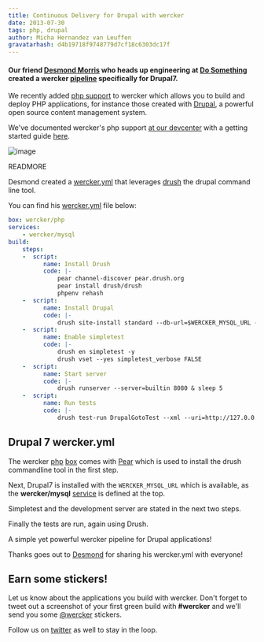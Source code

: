 ```yaml
---
title: Continuous Delivery for Drupal with wercker
date: 2013-07-30
tags: php, drupal
author: Micha Hernandez van Leuffen
gravatarhash: d4b19718f9748779d7cf18c6303dc17f
---
```


<h4 class="subheader">
Our friend <a href="http://www.desmondmorris.com/">Desmond Morris</a>
who heads up engineering at <a href="http://www.dosomething.org/">Do
Something</a> created a wercker <a href="">pipeline</a> specifically for
Drupal7.
</h4>

We recently added [php
support](http://blog.wercker.com/2013/07/01/Announcing-php-support.html)
to wercker which allows you to build and deploy PHP applications, for
instance those created with [Drupal](http://drupal.org), a powerful open
source content management system.

We've documented wercker's php support [at our
devcenter](http://devcenter.wercker.com/articles/languages/php.html)
with a getting started guide
[here](http://devcenter.wercker.com/articles/languages/php/gettingstarted-php.html).

![image](http://f.cl.ly/items/1W1q1K2n3X0L3u0K3x1h/wercker%2Bdrupal.png)

READMORE

Desmond created a
[wercker.yml](http://devcenter.wercker.com/articles/werckeryml/) that
leverages [drush](https://drupal.org/project/drush) the drupal command
line tool.

You can find his
[wercker.yml](http://devcenter.wercker.com/articles/werckeryml/) file below:

```yaml
box: wercker/php
services:
    - wercker/mysql
build:
    steps:
    -  script:
          name: Install Drush
          code: |-
              pear channel-discover pear.drush.org
              pear install drush/drush
              phpenv rehash
    -  script:
          name: Install Drupal
          code: |-
              drush site-install standard --db-url=$WERCKER_MYSQL_URL --site-name=Testing -y
    -  script:
          name: Enable simpletest
          code: |-
              drush en simpletest -y
              drush vset --yes simpletest_verbose FALSE
    -  script:
          name: Start server
          code: |-
              drush runserver --server=builtin 8080 & sleep 5
    -  script:
          name: Run tests
          code: |-
              drush test-run DrupalGotoTest --xml --uri=http://127.0.0.1:8080
```

## Drupal 7 wercker.yml

The wercker [php](http://devcenter.wercker.com/articles/boxes/)
[box](https://app.wercker.com/#explore/boxes/wercker/php) comes with
[Pear](http://pear.php.net/) which is used to install
the drush commandline tool in the first step.

Next, Drupal7 is installed with the `WERCKER_MYSQL_URL` which is
available, as the **wercker/mysql** [service](http://devcenter.wercker.com/articles/services/) is defined at the top.

Simpletest and the development server are stated in the next two steps.

Finally the tests are run, again using Drush.

A simple yet powerful wercker pipeline for Drupal applications!

Thanks goes out to [Desmond](https://twitter.com/desmondmorris) for sharing his wercker.yml with everyone!

## Earn some stickers!

Let us know about the applications you build with wercker. Don't forget to tweet out a screenshot of your first green build with **#wercker** and we'll send you some [@wercker](http://twitter.com/wercker) stickers.

Follow us on [twitter](http://twitter.com/wercker) as well to stay in the loop.



